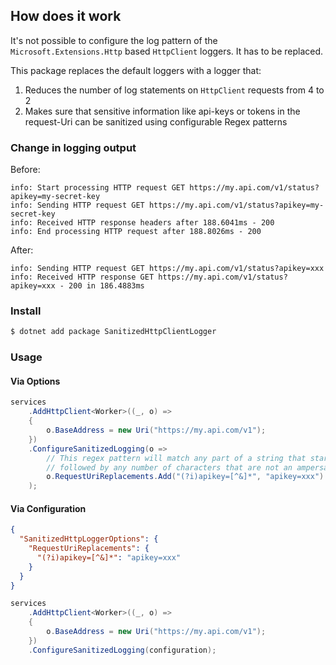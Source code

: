 ## How does it work
It's not possible to configure the log pattern of the `Microsoft.Extensions.Http` based `HttpClient` loggers. It has to be replaced.

This package replaces the default loggers with a logger that:

1. Reduces the number of log statements on `HttpClient` requests from 4 to 2
2. Makes sure that sensitive information like api-keys or tokens in the request-Uri can be sanitized using configurable Regex patterns

### Change in logging output

Before:
```log
info: Start processing HTTP request GET https://my.api.com/v1/status?apikey=my-secret-key
info: Sending HTTP request GET https://my.api.com/v1/status?apikey=my-secret-key
info: Received HTTP response headers after 188.6041ms - 200
info: End processing HTTP request after 188.8026ms - 200
```

After:
```log
info: Sending HTTP request GET https://my.api.com/v1/status?apikey=xxx
info: Received HTTP response GET https://my.api.com/v1/status?apikey=xxx - 200 in 186.4883ms
```

### Install

```sh
$ dotnet add package SanitizedHttpClientLogger
```

### Usage

#### Via Options
```csharp
services
    .AddHttpClient<Worker>((_, o) =>
    {
        o.BaseAddress = new Uri("https://my.api.com/v1");
    })
    .ConfigureSanitizedLogging(o =>
        // This regex pattern will match any part of a string that starts with "apikey=" (in a case-insensitive manner)
        // followed by any number of characters that are not an ampersand.    
        o.RequestUriReplacements.Add("(?i)apikey=[^&]*", "apikey=xxx")
    );
```

#### Via Configuration
```json
{
  "SanitizedHttpLoggerOptions": {
    "RequestUriReplacements": {
      "(?i)apikey=[^&]*": "apikey=xxx"
    }
  }
}
```

```csharp
services
    .AddHttpClient<Worker>((_, o) =>
    {
        o.BaseAddress = new Uri("https://my.api.com/v1");
    })
    .ConfigureSanitizedLogging(configuration);
```
